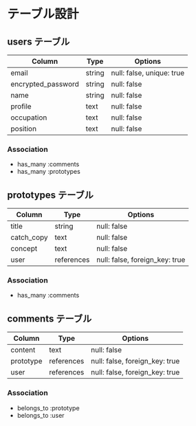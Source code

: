 

# テーブル設計

## users テーブル

| Column             | Type   | Options                  |
| ------------------ | ------ | ------------------------ |
| email              | string | null: false, unique: true|
| encrypted_password | string | null: false              |
| name               | string | null: false              |
| profile            | text   | null: false              |
| occupation         | text   | null: false              |
| position           | text   | null: false              |

### Association

- has_many :comments
- has_many :prototypes 

## prototypes テーブル

| Column             | Type         | Options                        |
| ------------------ | ------------ | ------------------------------ |
| title              | string       | null: false                    |
| catch_copy         | text         | null: false                    |
| concept            | text         | null: false                    |
| user               | references   | null: false, foreign_key: true |

### Association

- has_many :comments



## comments テーブル

| Column             | Type         | Options                        |
| ------------------ | ------------ | ------------------------------ |
| content            | text         | null: false                    |
| prototype          | references   | null: false, foreign_key: true |
| user               | references   | null: false, foreign_key: true |

### Association

- belongs_to :prototype
- belongs_to :user
